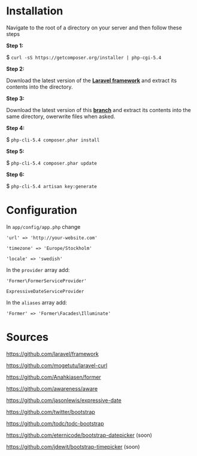 # Installation

Navigate to the root of a directory on your server and then follow these steps

**Step 1:**

$ `curl -sS https://getcomposer.org/installer | php-cgi-5.4`

**Step 2:**

Download the latest version of the [**Laravel framework**](https://github.com/laravel/laravel/archive/develop.zip) and extract its contents into the directory.

**Step 3:**

Download the latest version of this [**branch**](https://github.com/lagom-/laravel-V4-template/archive/master.zip) and extract its contents into the same directory, owerwrite files when asked.

**Step 4:**

$ `php-cli-5.4 composer.phar install`

**Step 5:**

$ `php-cli-5.4 composer.phar update`

**Step 6:**

$ `php-cli-5.4 artisan key:generate`

# Configuration
In `app/config/app.php` change

`'url' => 'http://your-website.com'`

`'timezone' => 'Europe/Stockholm'`

`'locale' => 'swedish'`

In the `provider` array add:

`'Former\FormerServiceProvider'`

`ExpressiveDateServiceProvider`

In the `aliases` array add:

`'Former' => 'Former\Facades\Illuminate'`

# Sources
https://github.com/laravel/framework

https://github.com/mogetutu/laravel-curl

https://github.com/Anahkiasen/former

https://github.com/awareness/aware

https://github.com/jasonlewis/expressive-date

https://github.com/twitter/bootstrap

https://github.com/todc/todc-bootstrap

https://github.com/eternicode/bootstrap-datepicker (soon)

https://github.com/jdewit/bootstrap-timepicker (soon)
